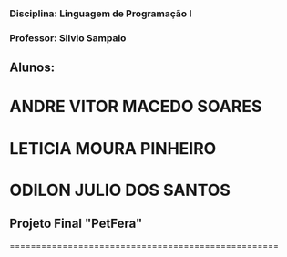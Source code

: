 
### Disciplina: Linguagem de Programação I
### Professor: Silvio Sampaio

## Alunos:
# ANDRE VITOR MACEDO SOARES
# LETICIA MOURA PINHEIRO
# ODILON JULIO DOS SANTOS

## Projeto Final "PetFera"
===================================================


